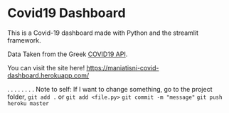 # Covid19 Dashboard
This is a Covid-19 dashboard made with Python and the streamlit framework.

Data Taken from the Greek [COVID19 API](https://github.com/Covid-19-Response-Greece/covid19-greece-api).

You can visit the site here!
https://maniatisni-covid-dashboard.herokuapp.com/


.
.
.
.
.
.
.
.
Note to self:
If I want to change something,
go to the project folder,
`git add .` or `git add <file.py>`
`git commit -m "message"`
`git push heroku master`

